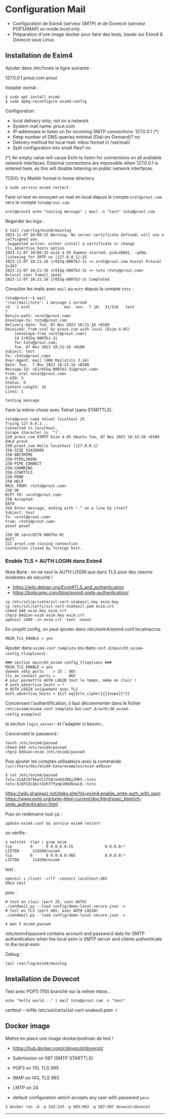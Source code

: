 # Configuration Mail

* Configuration de Exim4 (serveur SMTP) et de Dovecot (serveur POP3/IMAP) en mode *local only*
* Préparation d'une image docker pour faire des tests, basée sur Exim4 & Dovecot sous Linux.

## Installation de Exim4

Ajouter dans /etc/hosts la ligne suivante :

127.0.0.1 prout.com prout

Installer exim4 :

```
$ sudo apt install exim4
$ sudo dpkg-reconfigure exim4-config
```

Configuration :

* local delivery only; not on a network
* System mail name: prout.com
* IP-addresses to listen on for incoming SMTP connections: 127.0.0.1 (*)
* Keep number of DNS-queries minimal (Dial-on-Demand)? no
* Delivery method for local mail: mbox format in /var/mail/
* Split configuration into small files? no

(*) An empty value will cause Exim to listen for connections on all available
 network interfaces. External connections are impossible when 127.0.0.1 is
entered here, as this will disable listening on public network interfaces.

TODO: try Maildir format in home directory

```
$ sudo service exim4 restart
```

Faire un test en envoyant un mail en local depuis le compte `orel@prout.com` vers le compte `toto@prout.com`

```
orel@prout$ echo "testing message" | mail -s "test" toto@prout.com
```

Regarder les logs :

```
$ tail /var/log/exim4/mainlog
2023-11-07 10:08:25 Warning: No server certificate defined; will use a selfsigned one.
 Suggested action: either install a certificate or change tls_advertise_hosts option
2023-11-07 10:08:25 exim 4.95 daemon started: pid=28661, -q30m, listening for SMTP on [127.0.0.1]:25
2023-11-07 10:21:16 1r0IGq-0007bJ-3i <= orel@prout.com U=orel P=local S=363
2023-11-07 10:21:16 1r0IGq-0007bJ-3i => toto <toto@prout.com> R=local_user T=mail_spool
2023-11-07 10:21:16 1r0IGq-0007bJ-3i Completed
```

Consulter les mails avec `mail` ou `mutt` depuis le compte `toto` :

```
toto@prout:~$ mail
"/var/mail/toto": 1 message 1 unread
>U   1 orel               mar. nov.  7 10:  21/516   test
?
Return-path: <orel@prout.com>
Envelope-to: toto@prout.com
Delivery-date: Tue, 07 Nov 2023 10:21:16 +0100
Received: from orel by prout.com with local (Exim 4.95)
	(envelope-from <orel@prout.com>)
	id 1r0IGq-0007bJ-3i
	for toto@prout.com;
	Tue, 07 Nov 2023 10:21:16 +0100
Subject: test
To: <toto@prout.com>
User-Agent: mail (GNU Mailutils 3.14)
Date: Tue,  7 Nov 2023 10:21:16 +0100
Message-Id: <E1r0IGq-0007bJ-3i@prout.com>
From: orel <orel@prout.com>
X-UID: 3
Status: O
Content-Length: 16
Lines: 1

testing message
```

Faire la même chose avec Telnet (sans STARTTLS).

```
toto@prout.com$ telnet localhost 25
Trying 127.0.0.1...
Connected to localhost.
Escape character is '^]'.
220 prout.com ESMTP Exim 4.95 Ubuntu Tue, 07 Nov 2023 10:32:30 +0100
EHLO prout
250-prout.com Hello localhost [127.0.0.1]
250-SIZE 52428800
250-8BITMIME
250-PIPELINING
250-PIPE_CONNECT
250-CHUNKING
250-STARTTLS
250-PRDR
250 HELP
MAIL FROM: <toto@prout.com>
250 OK
RCPT TO: <orel@prout.com>
250 Accepted
DATA
354 Enter message, ending with "." on a line by itself
Subject: test
To: <orel@prout.com>
From: <toto@prout.com>
pouet pouet
.
250 OK id=1r0IT8-0007he-RC
QUIT
221 prout.com closing connection
Connection closed by foreign host.
```

### Enable TLS + AUTH LOGIN dans Exim4

Nota Bene : on ne veut le AUTH LOGIN que dans TLS pour des raisons évidentes de
sécurité !

* <https://wiki.debian.org/Exim#TLS_and_authentication>
* <https://bobcares.com/blog/exim4-smtp-authentication/>

```
cp /etc/ssl/private/ssl-cert-snakeoil.key exim.key
cp /etc/ssl/certs/ssl-cert-snakeoil.pem exim.crt
chmod 640 exim.key exim.crt
chgrp Debian-exim exim.key exim.crt
openssl x509 -in exim.crt -text -noout
```

En unsplit config, on peut ajouter dans /etc/exim4/exim4.conf.localmacros

```
MAIN_TLS_ENABLE = yes
```

Ajouter dans `exim4.conf.template` (ou dans
`conf.d/main/03_exim4-config_tlsoptions`) :

```
### section main/03_exim4-config_tlsoptions ###
MAIN_TLS_ENABLE = yes
daemon_smtp_ports    = 25 : 465
tls_on_connect_ports =      465
# pour permettre AUTH LOGIN tout le temps, même en clair !
# auth_advertise_hosts = *
# AUTH LOGIN uniquement avec TLS
auth_advertise_hosts = ${if eq{$tls_cipher}{}{nope}{*}}
```

Concernant l'authentification, il faut décommenter dans le fichier
`/etc/exim4/exim4.conf.template`  (ou `conf.d/auth/30_exim4-config_examples`)

la section `login_server:` et l'adapter si
besoin...





Concernant le password :

```
touch /etc/exim4/passwd
chmod 640 /etc/exim4/passwd
chgrp Debian-exim /etc/exim4/passwd
```

Puis ajouter les comptes utilisateurs avec la commande `/usr/share/doc/exim4-base/examples/exim-adduser`

```
$ cat /etc/exim4/passwd
tutu:$1$AlO7$kwlCzfh0/eoGXZWEyZ0RV.:tutu
toto:$1$FG3L$AiY2ehTYYymp1HQdGowLQ.:toto
```

<https://wiki.sharewiz.net/doku.php?id=exim4:enable_smtp-auth_with_pam>
<https://www.exim.org/exim-html-current/doc/html/spec_html/ch-smtp_authentication.html>

Puis on redémarre tout ça :

```
update-exim4.conf && service exim4 restart
```

on vérifie :

```
$ netstat -tlpn | grep exim
tcp        0      0 0.0.0.0:25              0.0.0.0:*               LISTEN      214598/exim4
tcp        0      0 0.0.0.0:465             0.0.0.0:*               LISTEN      214598/exim4
```

test :

```
openssl s_client -crlf -connect localhost:465
EHLO test
```

puis :

```
# test en clair (port 25, sans AUTH)
./sendmail.py --load config/demo-local-secure.json -v
# test en TLS (port 465, avec AUTH LOGIN)
./sendmail.py --load config/demo-local-secure.json -v
```

```
$ man 5 exim4_passwd
```
/etc/exim4/passwd contains account and password data for SMTP authentication
when the local exim is SMTP server and clients authenticate to the local exim.

Debug :

```
tail /var/log/exim4/mainlog
```

## Installation de Dovecot

Test avec POP3 (110) branché sur la même mbox...

```
echo "hello world..." | mail toto@prout.com -s "test"
```

certtool --infile /etc/ssl/certs/ssl-cert-snakeoil.pem -i

## Docker image

Mettre en place une image docker/podman de test !

* https://hub.docker.com/r/dovecot/dovecot/

* Submission on 587 (SMTP STARTTLS)
* POP3 on 110, TLS 995
* IMAP on 143, TLS 993
* LMTP on 24
* default configuration which accepts any user with password `pass`

```
$ docker run -d -p 143:143 -p 993:993 -p 587:587 dovecot/dovecot
```

---